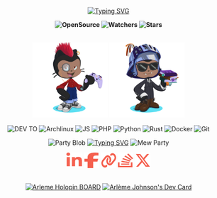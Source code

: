 <p align=center>
  <a href="https://git.io/typing-svg">
      <img src="https://readme-typing-svg.herokuapp.com?font=Cascadia+Code&weight=900&pause=1000&color=F55F4E&center=true&vCenter=true&random=true&width=435&lines=Arl%C3%A8me+J.+alias+rootkit7628" alt="Typing SVG" />
  </a>
<p>

<p align=center>  <strong>
  <img alt='OpenSource' src='https://img.shields.io/badge/OPEN%20-SOURCE-blue?color=F55F4E&style=for-the-badge&logo=Open%20Source%20Initiative&logoColor=%23ffffff'>
  <img alt='Watchers' src='https://img.shields.io/github/watchers/rootkit7628/rootkit7628?color=F55F4E&label=PROFIL%20VIEW&logo=Steelseries&logoColor=%23ffffff&style=for-the-badge'/>
  <img alt='Stars' src='https://img.shields.io/github/stars/rootkit7628?color=F55F4E&label=KINTANA&logo=Apache%20Spark&logoColor=%23ffffff&style=for-the-badge'/>
</strong> 
</br>
</br>
<p>
<div  align="center">
      <img width='170' src='https://github.com/rootkit7628/rootkit7628/blob/main/img/gitcat/octocat-1710333752795.png'/>
      <img width='170' src='https://github.com/rootkit7628/rootkit7628/blob/main/img/gitcat/octocat-1710333995218.png'/>
</div>



<p align='center'>
  <img alt='DEV TO' src='https://img.shields.io/badge/dev.to-0A0A0A?style=for-the-badge&logo=dev.to&logoColor=white'/>
  <img alt='Archlinux' src='https://img.shields.io/badge/Arch%20Linux-1793D1?logo=arch-linux&logoColor=fff&style=for-the-badge'/>
  <img alt='JS' src='https://img.shields.io/badge/JS-%23F7DF1E.svg?style=for-the-badge&logo=javascript&logoColor=black'/>
  <img alt='PHP' src='https://img.shields.io/badge/php-%23777BB4.svg?style=for-the-badge&logo=php&logoColor=white'/>
  <img alt='Python' src='https://img.shields.io/badge/python-3670A0?style=for-the-badge&logo=python&logoColor=ffdd54'/>
  <img alt='Rust' src='https://img.shields.io/badge/rust-%23000000.svg?style=for-the-badge&logo=rust&logoColor=white'/>
  <img alt='Docker' src='https://img.shields.io/badge/docker-%230db7ed.svg?style=for-the-badge&logo=docker&logoColor=white'/>
  <img alt='Git' src='https://img.shields.io/badge/git-%23F05033.svg?style=for-the-badge&logo=git&logoColor=white'/>
  
  
  
  <br/>

</div>

<p align=center>
  <img src="https://emojis.slackmojis.com/emojis/images/1643514525/5197/party_blob.gif?1643514525" width="30" alt="Party Blob"/>
  <a href="https://git.io/typing-svg"><img src="https://readme-typing-svg.herokuapp.com?font=Cascadia+Code&weight=700&size=13&pause=1000&color=F55F4E&repeat=false&random=false&width=435&lines=%E2%9C%A7+Don't+contact+me+unless+you+have+money+for+me++(%3E%E1%B4%97%E2%80%A2)+%E2%9C%A7" alt="Typing SVG" /></a>
  <img src="https://emojis.slackmojis.com/emojis/images/1643516033/20573/kirby_jam.gif?1643516033" width="30" alt="Mew Party"/>
</p>


<p align=center>
  <a href="https://www.linkedin.com/in/arleme-jhn/"><img height=35 width=35 src="https://github.com/rootkit7628/rootkit7628/blob/main/img/social/linkedin-in.svg"></a>
  <a href="https://www.facebook.com/arleme.scheck/"><img height=35 width=35 src="https://github.com/rootkit7628/rootkit7628/blob/main/img/social/facebook-f.svg"></a>
  <a href="https://arleme.me"><img height=35 width=35 src="https://github.com/rootkit7628/rootkit7628/blob/main/img/social/link-solid.svg"></a>
  <a href="https://stackoverflow.com/users/14732398/arleme"><img height=35 width=35 src="https://github.com/rootkit7628/rootkit7628/blob/main/img/social/stack-overflow.svg"></a>
  <a href="https://twitter.com/_bmainty"><img height=35 width=35 src="https://github.com/rootkit7628/rootkit7628/blob/main/img/social/x-twitter.svg"></a>
  
</p>

<p align=center>
  <br/>
  <a href="https://holopin.io/@arleme"><img width="600" src="https://holopin.me/arleme" alt="Arleme Holopin BOARD"></a>
  <a href="https://app.daily.dev/bmainty"><img src="https://api.daily.dev/devcards/v2/BdKPNzz7jD1SDNEPm3jOV.png?r=lw8&type=wide" width="360" alt="Arlème Johnson's Dev Card"/></a>
</p>
